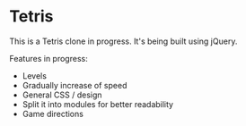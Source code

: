 <h1>Tetris</h1>

This is a Tetris clone in progress. It's being built using jQuery.

Features in progress:

- Levels
- Gradually increase of speed
- General CSS / design
- Split it into modules for better readability
- Game directions
